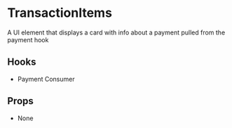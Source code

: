 # TransactionItems

A UI element that displays a card with info about a payment pulled from the payment hook

## Hooks

* Payment Consumer

## Props

* None